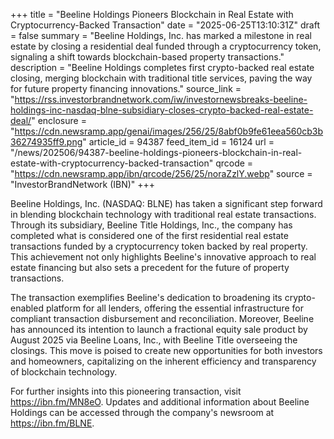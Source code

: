 +++
title = "Beeline Holdings Pioneers Blockchain in Real Estate with Cryptocurrency-Backed Transaction"
date = "2025-06-25T13:10:31Z"
draft = false
summary = "Beeline Holdings, Inc. has marked a milestone in real estate by closing a residential deal funded through a cryptocurrency token, signaling a shift towards blockchain-based property transactions."
description = "Beeline Holdings completes first crypto-backed real estate closing, merging blockchain with traditional title services, paving the way for future property financing innovations."
source_link = "https://rss.investorbrandnetwork.com/iw/investornewsbreaks-beeline-holdings-inc-nasdaq-blne-subsidiary-closes-crypto-backed-real-estate-deal/"
enclosure = "https://cdn.newsramp.app/genai/images/256/25/8abf0b9fe61eea560cb3b36274935ff9.png"
article_id = 94387
feed_item_id = 16124
url = "/news/202506/94387-beeline-holdings-pioneers-blockchain-in-real-estate-with-cryptocurrency-backed-transaction"
qrcode = "https://cdn.newsramp.app/ibn/qrcode/256/25/noraZzlY.webp"
source = "InvestorBrandNetwork (IBN)"
+++

<p>Beeline Holdings, Inc. (NASDAQ: BLNE) has taken a significant step forward in blending blockchain technology with traditional real estate transactions. Through its subsidiary, Beeline Title Holdings, Inc., the company has completed what is considered one of the first residential real estate transactions funded by a cryptocurrency token backed by real property. This achievement not only highlights Beeline's innovative approach to real estate financing but also sets a precedent for the future of property transactions.</p><p>The transaction exemplifies Beeline's dedication to broadening its crypto-enabled platform for all lenders, offering the essential infrastructure for compliant transaction disbursement and reconciliation. Moreover, Beeline has announced its intention to launch a fractional equity sale product by August 2025 via Beeline Loans, Inc., with Beeline Title overseeing the closings. This move is poised to create new opportunities for both investors and homeowners, capitalizing on the inherent efficiency and transparency of blockchain technology.</p><p>For further insights into this pioneering transaction, visit <a href='https://ibn.fm/MN8eO' rel='nofollow' target='_blank'>https://ibn.fm/MN8eO</a>. Updates and additional information about Beeline Holdings can be accessed through the company's newsroom at <a href='https://ibn.fm/BLNE' rel='nofollow' target='_blank'>https://ibn.fm/BLNE</a>.</p>